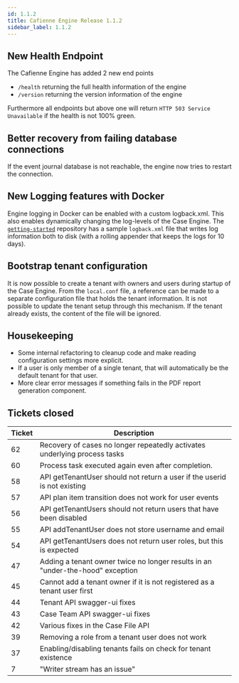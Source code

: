 ```yaml
---
id: 1.1.2
title: Cafienne Engine Release 1.1.2
sidebar_label: 1.1.2
---
```


## New Health Endpoint
The Cafienne Engine has added 2 new end points
- `/health` returning the full health information of the engine
- `/version` returning the version information of the engine

Furthermore all endpoints but above one will return `HTTP 503 Service Unavailable` if the health is not 100% green.

## Better recovery from failing database connections
If the event journal database is not reachable, the engine now tries to restart the connection.

## New Logging features with Docker

Engine logging in Docker can be enabled with a custom logback.xml. 
 This also enables dynamically changing the log-levels of the Case Engine. 
 The [`getting-started`](https://github.com/cafienne/getting-started) repository has a sample `logback.xml` file that writes log information both to disk (with a rolling appender that keeps the logs for 10 days).

## Bootstrap tenant configuration
It is now possible to create a tenant with owners and users during startup of the Case Engine. From the `local.conf` file, a reference can be made to a separate configuration file that holds the tenant information. It is not possible to update the tenant setup through this mechanism. If the tenant already exists, the content of the file will be ignored.

## Housekeeping
- Some internal refactoring to cleanup code and make reading configuration settings more explicit.
- If a user is only member of a single tenant, that will automatically be the default tenant for that user.
- More clear error messages if something fails in the PDF report generation component.

## Tickets closed

| Ticket   | Description |
|----------|-------------|
| 62 |  Recovery of cases no longer repeatedly activates underlying process tasks
| 60 |  Process task executed again even after completion.
| 58 |  API getTenantUser should not return a user if the userid is not existing
| 57 |  API plan item transition does not work for user events
| 56 |  API getTenantUsers should not return users that have been disabled
| 55 |  API addTenantUser does not store username and email
| 54 |  API getTenantUsers does not return user roles, but this is expected
| 47 |  Adding a tenant owner twice no longer results in an "under-the-hood" exception
| 45 |  Cannot add a tenant owner if it is not registered as a tenant user first
| 44 |  Tenant API swagger-ui fixes
| 43 |  Case Team API swagger-ui fixes
| 42 |  Various fixes in the Case File API
| 39 |  Removing a role from a tenant user does not work
| 37 |  Enabling/disabling tenants fails on check for tenant existence
| 7  | "Writer stream has an issue"

